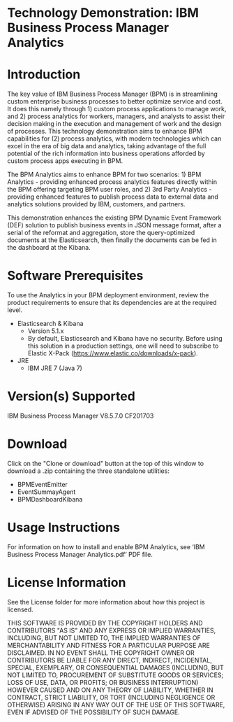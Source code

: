# Technology Demonstration: IBM Business Process Manager Analytics
Introduction
=============
The key value of IBM Business Process Manager (BPM) is in streamlining custom enterprise business processes to better optimize service and cost.  It does this namely through 1) custom process applications to manage work, and 2) process analytics for workers, managers, and analysts to assist their decision making in the execution and management of work and the design of processes.  This technology demonstration aims to enhance BPM capabilities for (2) process analytics, with modern technologies which can excel in the era of big data and analytics, taking advantage of the full potential of the rich information into business operations afforded by custom process apps executing in BPM.   

The BPM Analytics aims to enhance BPM for two scenarios: 1) BPM Analytics - providing enhanced process analytics features directly within the BPM offering targeting BPM user roles, and 2) 3rd Party Analytics - providing enhanced features to publish process data to external data and analytics solutions provided by IBM, customers, and partners.  

This demonstration enhances the existing BPM Dynamic Event Framework (DEF) solution to publish business events in JSON message format, after a serial of the reformat and aggregation, store the query-optimized documents at the Elasticsearch, then finally the documents can be fed in the dashboard at the Kibana.

Software Prerequisites
=====================
To use the Analytics in your BPM deployment environment, review the product requirements to ensure that its dependencies are at the required level.
* Elasticsearch & Kibana
  * Version 5.1.x
  * By default, Elasticsearch and Kibana have no security.  Before using this solution in a production settings, one will need to subscribe to Elastic X-Pack (https://www.elastic.co/downloads/x-pack).
* JRE
  * IBM JRE 7 (Java 7)

Version(s) Supported
========================
IBM Business Process Manager V8.5.7.0 CF201703

Download
=====================
Click on the "Clone or download" button at the top of this window to download a .zip containing the three standalone utilities:
*	BPMEventEmitter
*	EventSummayAgent
*	BPMDashboardKibana

Usage Instructions
=====================
For information on how to install and enable BPM Analytics, see ‘IBM Business Process Manager Analytics.pdf’ PDF file.

License Information
====================
See the License folder for more information about how this project is licensed.

THIS SOFTWARE IS PROVIDED BY THE COPYRIGHT HOLDERS AND CONTRIBUTORS "AS IS" AND ANY EXPRESS OR IMPLIED WARRANTIES, INCLUDING, BUT NOT LIMITED TO, THE IMPLIED WARRANTIES OF MERCHANTABILITY AND FITNESS FOR A PARTICULAR PURPOSE ARE DISCLAIMED. IN NO EVENT SHALL THE COPYRIGHT OWNER OR CONTRIBUTORS BE LIABLE FOR ANY DIRECT, INDIRECT, INCIDENTAL, SPECIAL, EXEMPLARY, OR CONSEQUENTIAL DAMAGES (INCLUDING, BUT NOT LIMITED TO, PROCUREMENT OF SUBSTITUTE GOODS OR SERVICES; LOSS OF USE, DATA, OR PROFITS; OR BUSINESS INTERRUPTION) HOWEVER CAUSED AND ON ANY THEORY OF LIABILITY, WHETHER IN CONTRACT, STRICT LIABILITY, OR TORT (INCLUDING NEGLIGENCE OR OTHERWISE) ARISING IN ANY WAY OUT OF THE USE OF THIS SOFTWARE, EVEN IF ADVISED OF THE POSSIBILITY OF SUCH DAMAGE.


